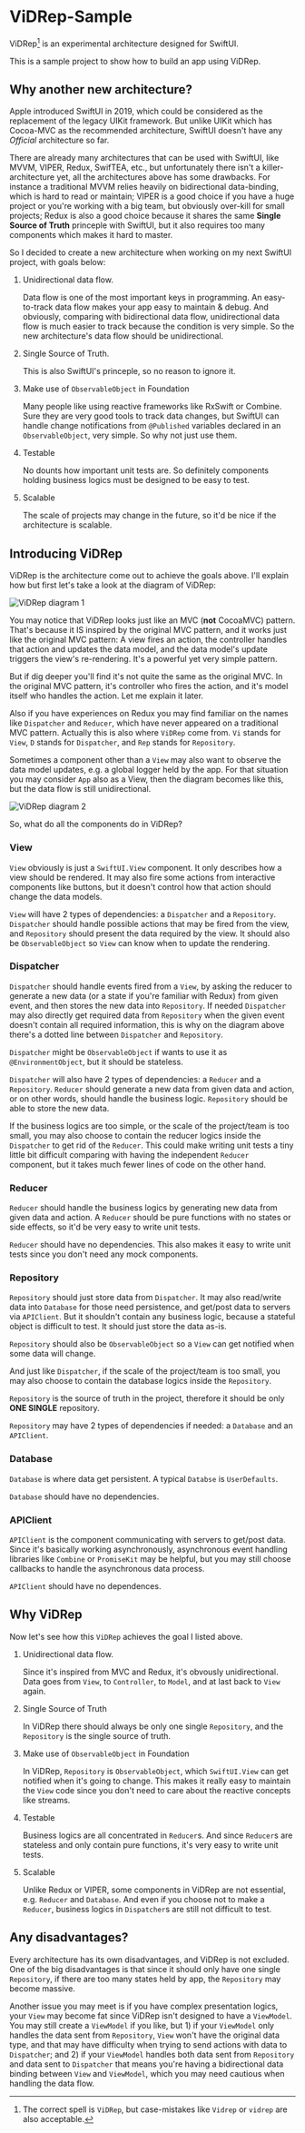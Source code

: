 # ViDRep-Sample

ViDRep[^name] is an experimental architecture designed for SwiftUI.

[^name]: The correct spell is `ViDRep`, but case-mistakes like `Vidrep` or `vidrep` are also acceptable.

This is a sample project to show how to build an app using ViDRep.

## Why another new architecture?

Apple introduced SwiftUI in 2019, which could be considered as the replacement of the legacy UIKit framework. But unlike UIKit which has Cocoa-MVC as the recommended architecture, SwiftUI doesn't have any *Official* architecture so far.

There are already many architectures that can be used with SwiftUI, like MVVM, VIPER, Redux, SwifTEA, etc., but unfortunately there isn't a killer-architecture yet, all the architectures above has some drawbacks. For instance a traditional MVVM relies heavily on bidirectional data-binding, which is hard to read or maintain; VIPER is a good choice if you have a huge project or you're working with a big team, but obviously over-kill for small projects; Redux is also a good choice because it shares the same **Single Source of Truth** princeple with SwiftUI, but it also requires too many components which makes it hard to master.

So I decided to create a new architecture when working on my next SwiftUI project, with goals below:

1. Unidirectional data flow.

    Data flow is one of the most important keys in programming. An easy-to-track data flow makes your app easy to maintain & debug. And obviously, comparing with bidirectional data flow, unidirectional data flow is much easier to track because the condition is very simple. So the new architecture's data flow should be unidirectional.

2. Single Source of Truth.

    This is also SwiftUI's princeple, so no reason to ignore it. 

3. Make use of `ObservableObject` in Foundation
    
    Many people like using reactive frameworks like RxSwift or Combine. Sure they are very good tools to track data changes, but SwiftUI can handle change notifications from `@Published` variables declared in an `ObservableObject`, very simple. So why not just use them.

4. Testable

    No dounts how important unit tests are. So definitely components holding business logics must be designed to be easy to test.

5. Scalable

    The scale of projects may change in the future, so it'd be nice if the architecture is scalable.

## Introducing ViDRep

ViDRep is the architecture come out to achieve the goals above. I'll explain how but first let's take a look at the diagram of ViDRep:

![ViDRep diagram 1](README_Images/ViDRep.001.png)

You may notice that ViDRep looks just like an MVC (**not** CocoaMVC) pattern. That's because it IS inspired by the original MVC pattern, and it works just like the original MVC pattern: A view fires an action, the controller handles that action and updates the data model, and the data model's update triggers the view's re-rendering. It's a powerful yet very simple pattern.

But if dig deeper you'll find it's not quite the same as the original MVC. In the original MVC pattern, it's controller who fires the action, and it's model itself who handles the action. Let me explain it later.

Also if you have experiences on Redux you may find familiar on the names like `Dispatcher` and `Reducer`, which have never appeared on a traditional MVC pattern. Actually this is also where `ViDRep` come from. `Vi` stands for `View`, `D` stands for `Dispatcher`, and `Rep` stands for `Repository`.

Sometimes a component other than a `View` may also want to observe the data model updates, e.g. a global logger held by the app. For that situation you may consider `App` also as a View, then the diagram becomes like this, but the data flow is still unidirectional.

![ViDRep diagram 2](README_Images/ViDRep.002.png)

So, what do all the components do in ViDRep?

### View

`View` obviously is just a `SwiftUI.View` component. It only describes how a view should be rendered. It may also fire some actions from interactive components like buttons, but it doesn't control how that action should change the data models.

`View` will have 2 types of dependencies: a `Dispatcher` and a `Repository`. `Dispatcher` should handle possible actions that may be fired from the view, and `Repository` should present the data required by the view. It should also be `ObservableObject` so `View` can know when to update the rendering.

### Dispatcher

`Dispatcher` should handle events fired from a `View`, by asking the reducer to generate a new data (or a state if you're familiar with Redux) from given event, and then stores the new data into `Repository`. If needed `Dispatcher` may also directly get required data from `Repository` when the given event doesn't contain all required information, this is why on the diagram above there's a dotted line between `Dispatcher` and `Repository`.

`Dispatcher` might be `ObservableObject` if wants to use it as `@EnvironmentObject`, but it should be stateless.

`Dispatcher` will also have 2 types of dependencies: a `Reducer` and a `Repository`. `Reducer` should generate a new data from given data and action, or on other words, should handle the business logic. `Repository` should be able to store the new data.

If the business logics are too simple, or the scale of the project/team is too small, you may also choose to contain the reducer logics inside the `Dispatcher` to get rid of the `Reducer`. This could make writing unit tests a tiny little bit difficult comparing with having the independent `Reducer` component, but it takes much fewer lines of code on the other hand.

### Reducer

`Reducer` should handle the business logics by generating new data from given data and action. A `Reducer` should be pure functions with no states or side effects, so it'd be very easy to write unit tests.

`Reducer` should have no dependencies. This also makes it easy to write unit tests since you don't need any mock components.

### Repository

`Repository` should just store data from `Dispatcher`. It may also read/write data into `Database` for those need persistence, and get/post data to servers via `APIClient`. But it shouldn't contain any business logic, because a stateful object is difficult to test. It should just store the data as-is.

`Repository` should also be `ObservableObject` so a `View` can get notified when some data will change.

And just like `Dispatcher`, if the scale of the project/team is too small, you may also choose to contain the database logics inside the `Repository`.

`Repository` is the source of truth in the project, therefore it should be only **ONE SINGLE** repository.

`Repository` may have 2 types of dependencies if needed: a `Database` and an `APIClient`.

### Database

`Database` is where data get persistent. A typical `Databse` is `UserDefaults`.

`Database` should have no dependencies.

### APIClient

`APIClient` is the component communicating with servers to get/post data. Since it's basically working asynchronously, asynchronous event handling libraries like `Combine` or `PromiseKit` may be helpful, but you may still choose callbacks to handle the asynchronous data process.

`APIClient` should have no dependences.

## Why ViDRep

Now let's see how this `ViDRep` achieves the goal I listed above.

1. Unidirectional data flow.

    Since it's inspired from MVC and Redux, it's obvously unidirectional. Data goes from `View`, to `Controller`, to `Model`, and at last back to `View` again.

2. Single Source of Truth

    In ViDRep there should always be only one single `Repository`, and the `Repository` is the single source of truth.

3. Make use of `ObservableObject` in Foundation
    
    In ViDRep, `Repository` is `ObservableObject`, which `SwiftUI.View` can get notified when it's going to change. This makes it really easy to maintain the `View` code since you don't need to care about the reactive concepts like streams.

4. Testable

    Business logics are all concentrated in `Reducer`s. And since `Reducer`s are stateless and only contain pure functions, it's very easy to write unit tests.

5. Scalable
    
    Unlike Redux or VIPER, some components in ViDRep are not essential, e.g. `Reducer` and `Database`. And even if you choose not to make a `Reducer`, business logics in `Dispatcher`s are still not difficult to test.

## Any disadvantages?

Every architecture has its own disadvantages, and ViDRep is not excluded. One of the big disadvantages is that since it should only have one single `Repository`, if there are too many states held by app, the `Repository` may become massive.

Another issue you may meet is if you have complex presentation logics, your `View` may become fat since ViDRep isn't designed to have a `ViewModel`. You may still create a `ViewModel` if you like, but 1) if your `ViewModel` only handles the data sent from `Repository`, `View` won't have the original data type, and that may have difficulty when trying to send actions with data to `Dispatcher`; and 2) if your `ViewModel` handles both data sent from `Repository` and data sent to `Dispatcher` that means you're having a bidirectional data binding between `View` and `ViewModel`, which you may need cautious when handling the data flow.
